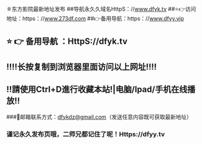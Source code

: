 ＃东方影院最新地址发布
##导航永久久域名HttpS：//www.dfyk.tv
##⭐️👉访问地址：https：//www.273df.com
##👉备用导航：https：//www.dfyy.vip
## ⭐️ 👉 备用导航 ：HttpS://dfyk.tv
## ‼️‼️长按复制到浏览器里面访问以上网址‼️‼️ 
## ‼️請使用Ctrl+D進行收藏本站!|电脑/Ipad/手机在线播放‼️  
###📧邮箱联系方式：dfykdz@gmail.com（发送任意内容既可获取最新地址）
### 谨记永久发布页哦，二师兄都记住了呢！Https://dfyy.tv

